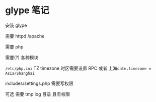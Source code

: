 # glype 笔记

安装 glype 

需要 httpd /apache

需要 php

需要(?) 各种模块

`/etc/php.ini` TZ timezone 时区需要设置 RPC 或者 上海`date.timezone = Asia/Shanghai `

includes/settings.php 需要写权限

可选 需要 tmp log 目录 且有权限